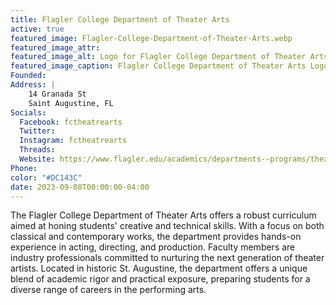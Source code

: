 ```yaml
---
title: Flagler College Department of Theater Arts
active: true
featured_image: Flagler-College-Department-of-Theater-Arts.webp
featured_image_attr: 
featured_image_alt: Logo for Flagler College Department of Theater Arts
featured_image_caption: Flagler College Department of Theater Arts Logo
Founded: 
Address: |
    14 Granada St
    Saint Augustine, FL
Socials: 
  Facebook: fctheatrearts
  Twitter: 
  Instagram: fctheatrearts
  Threads:
  Website: https://www.flagler.edu/academics/departments--programs/theatre-arts/
Phone: 	
color: "#DC143C"
date: 2023-09-08T00:00:00-04:00
---
```

The Flagler College Department of Theater Arts offers a robust curriculum aimed at honing students' creative and technical skills. With a focus on both classical and contemporary works, the department provides hands-on experience in acting, directing, and production. Faculty members are industry professionals committed to nurturing the next generation of theater artists. Located in historic St. Augustine, the department offers a unique blend of academic rigor and practical exposure, preparing students for a diverse range of careers in the performing arts.
